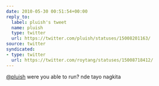 ```yaml
---
date: 2010-05-30 00:51:54+00:00
reply_to:
  label: pluish's tweet
  name: pluish
  type: twitter
  url: https://twitter.com/pluish/statuses/15008201163/
source: twitter
syndicated:
- type: twitter
  url: https://twitter.com/roytang/statuses/15008718412/
---
```


[@pluish](https://twitter.com/pluish/) were you able to run? nde tayo nagkita
